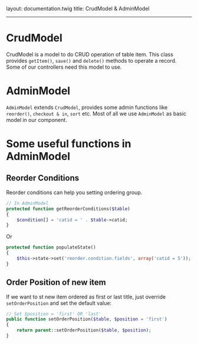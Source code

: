 layout: documentation.twig
title: CrudModel & AdminModel

---

# CrudModel

CrudModel is a model to do CRUD operation of table item. This class provides `getItem()`, `save()` and `delete()`
 methods to operate a record. Some of our controllers need this model to use.

# AdminModel

`AdminModel` extends `CrudModel`, provides some admin functions like `reorder()`, `checkout & in`, `sort` etc.
 Most of all we use `AdminModel` as basic model in our component.

# Some useful functions in AdminModel

## Reorder Conditions

Reorder conditions can help you setting ordering group.

``` php
// In AdminModel
protected function getReorderConditions($table)
{
    $condition[] = 'catid = ' . $table->catid;
}
```

Or

``` php
protected function populateState()
{
    $this->state->set('reorder.condition.fields', array('catid = 5'));
}
```

## Order Position of new item

If we want to st new item ordered as first or last title, just override `setOrderPosition` and set the default value:

``` php
// Set $position = 'first' OR 'last'
public function setOrderPosition($table, $position = 'first')
{
    return parent::setOrderPosition($table, $position);
}
```
